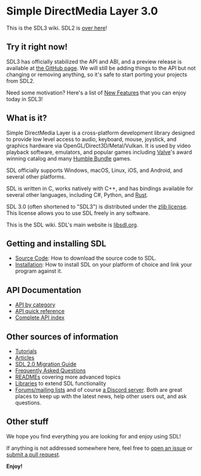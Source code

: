 # Simple DirectMedia Layer 3.0

This is the SDL3 wiki. SDL2 is [over here](/SDL2)!

## Try it right now!

SDL3 has officially stabilized the API and ABI, and a preview release is available at
[the GitHub page](https://github.com/libsdl-org/SDL/releases/tag/preview-3.1.8).
We will still be adding things to the API but not changing or removing anything, so it's
safe to start porting your projects from SDL2.

Need some motivation? Here's a list of [New Features](NewFeatures) that you can
enjoy today in SDL3!

## What is it?

Simple DirectMedia Layer is a cross-platform development library designed to
provide low level access to audio, keyboard, mouse, joystick, and graphics
hardware via OpenGL/Direct3D/Metal/Vulkan. It is used by video playback
software, emulators, and popular games including
[Valve](https://valvesoftware.com)'s award winning catalog and many
[Humble Bundle](https://www.humblebundle.com) games.

SDL officially supports Windows, macOS, Linux, iOS, and Android, and several
other platforms.

SDL is written in C, works natively with C++, and has bindings available for
several other languages, including C#, Python, and [Rust](https://crates.io/crates/sdl3).

SDL 3.0 (often shortened to "SDL3") is distributed under the
[zlib license](https://www.libsdl.org/license.php). This license allows you
to use SDL freely in any software.

This is the SDL wiki. SDL's main website is [libsdl.org](https://libsdl.org/).

## Getting and installing SDL

- [Source Code](SourceCode): How to download the source code to SDL.
- [Installation](https://github.com/libsdl-org/SDL/blob/main/INSTALL.md): How to install SDL on your platform of choice
  and link your program against it.

## API Documentation

- [API by category](APIByCategory)
- [API quick reference](QuickReference)
- [Complete API index](CategoryAPI)

## Other sources of information

- [Tutorials](Tutorials)
- [Articles](Articles)
- [SDL 2.0 Migration Guide](https://github.com/libsdl-org/SDL/blob/main/docs/README-migration.md)
- [Frequently Asked Questions](FAQs)
- [READMEs](https://github.com/libsdl-org/SDL/blob/main/docs/README.md) covering more advanced topics
- [Libraries](Libraries) to extend SDL functionality
- [Forums/mailing lists](https://discourse.libsdl.org/) and of course [a Discord server](https://discord.gg/BwpFGBWsv8). Both are great places
  to keep up with the latest news, help other users out, and ask questions.

## Other stuff

We hope you find everything you are looking for and enjoy using SDL!

If anything is not addressed somewhere here, feel free to
[open an issue](https://github.com/libsdl-org/SDL/issues) or
[submit a pull request](https://github.com/libsdl-org/SDL/pulls).

**Enjoy!**


